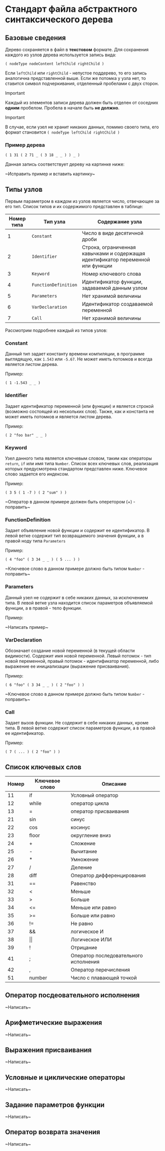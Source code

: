 # Стандарт файла абстрактного синтаксического дерева
## Базовые сведения
Дерево сохраняется в файл в **текстовом** формате. Для сохранения каждого из узлов дерева используется запись вида:

```
( nodeType nodeContent leftChild rightChild )
```

Если `leftChild` или `rightChild` - непустое поддерево, то его запись аналогична представленной выше. Если же потомка у узла нет, то ставится символ подчеркивания, отделенный пробелами с двух сторон.

> [!IMPORTANT]
> Каждый из элементов записи дерева должен быть отделен от соседних **одним** пробелом. Пробела в начале быть **не должно**.

> [!IMPORTANT]
> В случае, если узел не хранит никаких данных, помимо своего типа, его формат становится `( nodeType leftChild rightChild ) `

### Пример дерева
```
( 1 31 ( 2 71 _ ( 3 18 _ _ ) ) _ )
```
Данная запись соответствует дереву на картинке ниже:

~Исправить пример и вставить картинку~

## Типы узлов
Первым параметром в каждом из узлов является число, отвечающее за его тип. Список типов и их содержимого представлен в таблице:

| Номер типа | Тип узла             | Содержание узла                                                                  |
|------------|----------------------|----------------------------------------------------------------------------------|
| 1          | `Constant`           | Число в виде десятичной дроби                                                    |
| 2          | `Identifier`         | Строка, ограниченная кавычками и содержащая идентификатор переменной или функции |
| 3          | `Keyword`            | Номер ключевого слова                                                            |
| 4          | `FunctionDefinition` | Идентификатор функции, задаваемой данным узлом                                   |
| 5          | `Parameters`         | Нет хранимой величины                                                            |
| 6          | `VarDeclaration`     | Идентификатор создаваемой переменной                                             |
| 7          | `Call`               | Нет хранимой величины                                                            |

Рассмотрим подробнее каждый из типов узлов:

### Constant
Данный тип задает константу времени компиляции, в программе выглядящую, как `1.543` или `-5.67`. Не может иметь потомков и всегда является листом дерева.

Пример:
```
( 1 -1.543 _ _ )
```

### Identifier
Задает идентификатор переменной (или функции) и является строкой (возможно состоящей из нескольких слов). Также, как и константа не может иметь потомков и является листом дерева.

Пример:
```
( 2 "foo bar" _ _ )
```

### Keyword
Узел данного типа является ключевым словом, таким как операторы `return`, `if` или имя типа `Number`. Список всех ключевых слов, реализация которых предусмотрена стандартом представлен ниже. Ключевое слово задается его индексом.

Пример:

```
( 3 5 ( 1 -7 ) ( 2 "sum" ) )
```

~Оператор в данном примере должен быть оперетором (+) - поправить~

### FunctionDefinition
Задает объявление новой функции и содержит ее идентификатор. В левой ветке содержит тип возвращаемого значения функции, а в правой ноду типа `Parameters`

Пример:
```
( 4 "foo" ( 3 34 _ _ ) ( 5 ... ) )
```

~Ключевое слово в данном примере должно быть типом `Number` - поправить~

### Parameters
Данный узел не содержит в себе никаких данных, за исключением типа. В левой ветке узла находится список параметров объявляемой функции, а в правой - тело функции.

Пример:

~Написать пример~

### VarDeclaration

Обозначает создание новой переменной (в текущей области видимости). Содержит имя новой переменной. Левый потомок - тип новой переменной, правый потомок - идентификатор переменной, либо выражение ее инициализации (выражение присваивания).

Пример:

```
( 6 "foo" ( 3 34 _ _ ) ( 2 "foo" ) )
```

~Ключевое слово в данном примере должно быть типом `Number` - поправить~

### Call

Задает вызов функции. Не содержит в себе никаких данных, кроме типа. В левой ветке содержит список параметров функции, а в правой ее идентификатор.

Пример:
```
( 7 ( ... ) ( 2 "foo" ) )
```

## Список ключевых слов

|Номер|Ключевое слово|Описание|
|-----|--------------|--------|
|11|if     |Условный оператор|
|12|while  |оператор цикла|
|13|=      |оператор присваивания|
|21|sin    |синус |
|22|cos    |косинус|
|23|floor  |округление вниз|
|24|+      |Сложение|
|25|-      |Вычитание|
|26|*      |Умножение|
|27|/      |Деление|
|28|diff   |Оператор дифференцирования|
|31|==     |Равенство|
|32|<      |Меньше|
|33|>      |Больше|
|34|<=     |Меньше или равно|
|35|>=     |Больше или равно|
|36|!=     |Не равно|
|37|&&     |логическое И|
|38|\|\|   |Логическое ИЛИ|
|39|!      |Отрицание|
|41|;      |Оператор последовательного исполнения|
|42|,      |Оператор перечисления|
|51|number |Число с плавающей точкой|

## Оператор посдеовательного исполнения

~Написать~

## Арифметические выражения

~Написать~

## Выражения присваивания

~Написать~

## Условные и циклические операторы

~Написать~

## Задание параметров функции

~Написать~

## Оператор возврата значения

~Написать~
